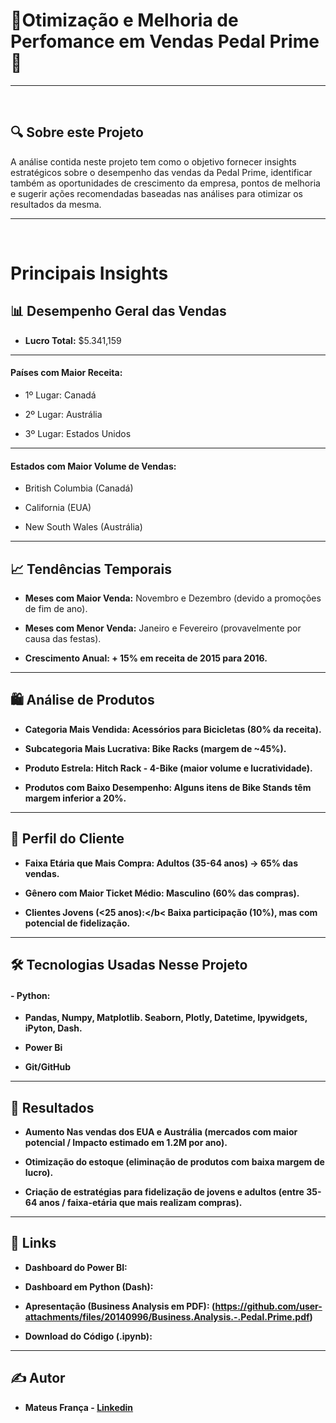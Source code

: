 <h1>🚴Otimização e Melhoria de Perfomance em Vendas Pedal Prime 🚴</h1>

<hr>
<br>

<h2>🔍 Sobre este Projeto</h2>

A análise contida neste projeto tem como o objetivo fornecer insights estratégicos sobre o desempenho das vendas da Pedal Prime, identificar também as oportunidades de crescimento da empresa, pontos de melhoria e sugerir ações recomendadas baseadas nas análises para otimizar os resultados da mesma.

<hr>
<br>

<h1>Principais Insights</h1>

<h2>📊 Desempenho Geral das Vendas</h2>

- <b>Lucro Total:</b> $5.341,159

<hr>

<h4>Países com Maior Receita:</h4>

- 1º Lugar: Canadá 

- 2º Lugar: Austrália 

- 3º Lugar: Estados Unidos 

<hr>

<h4><b>Estados com Maior Volume de Vendas:</b></h4>

- British Columbia (Canadá)

- California (EUA)

- New South Wales (Austrália)

<hr>

<h2>📈 Tendências Temporais</h2>

- <b>Meses com Maior Venda:</b> Novembro e Dezembro (devido a promoções de fim de ano).

- <b>Meses com Menor Venda:</b> Janeiro e Fevereiro (provavelmente por causa das festas).

- <b>Crescimento Anual: + 15% em receita de 2015 para 2016.

<hr>

<h2>🛍️ Análise de Produtos</h2>

- <b>Categoria Mais Vendida:</b> Acessórios para Bicicletas (80% da receita).

- <b>Subcategoria Mais Lucrativa:</b> Bike Racks (margem de ~45%).

- <b>Produto Estrela:</b> Hitch Rack - 4-Bike (maior volume e lucratividade).

- <b>Produtos com Baixo Desempenho:</b> Alguns itens de Bike Stands têm margem inferior a 20%.

<hr>

<h2>👥 Perfil do Cliente</h2>

- <b>Faixa Etária que Mais Compra:</b> Adultos (35-64 anos) → 65% das vendas.

- <b>Gênero com Maior Ticket Médio:</b> Masculino (60% das compras).

- <b>Clientes Jovens (<25 anos):</b< Baixa participação (10%), mas com potencial de fidelização.

<hr>

<h2>🛠️ Tecnologias Usadas Nesse Projeto</h2>

<h4><b>- Python:</b></h4>

- Pandas, Numpy, Matplotlib. Seaborn, Plotly, Datetime, Ipywidgets, iPyton, Dash.

- <b>Power Bi</b>

- <b>Git/GitHub</b>

<hr>

<h2>📌 Resultados</h2>

- Aumento Nas vendas dos EUA e Austrália (mercados com maior potencial / Impacto estimado em 1.2M por ano).

- Otimização do estoque (eliminação de produtos com baixa margem de lucro).

-  Criação de estratégias para fidelização de jovens e adultos (entre 35-64 anos / faixa-etária que mais realizam compras).

<hr>

<h2>🔗 Links</h2>

- Dashboard do Power BI:

- Dashboard em Python (Dash): 
  
- Apresentação (Business Analysis em PDF): (https://github.com/user-attachments/files/20140996/Business.Analysis.-.Pedal.Prime.pdf)

  
- Download do Código (.ipynb): 

<hr>

<h2>✍️ Autor</h2>

- Mateus França -  <a href= https://www.linkedin.com/in/mateus-fran%C3%A7a-775b57113/> Linkedin </a>






